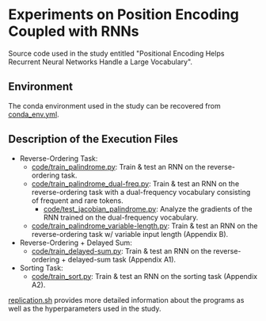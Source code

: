 # Experiments on Position Encoding Coupled with RNNs

Source code used in the study entitled "Positional Encoding Helps Recurrent Neural Networks Handle a Large Vocabulary".

## Environment

The conda environment used in the study can be recovered from [conda_env.yml](conda_env.yml).

## Description of the Execution Files

- Reverse-Ordering Task:
  - [code/train_palindrome.py](code/train_palindrome.py): Train & test an RNN on the reverse-ordering task.
  - [code/train_palindrome_dual-freq.py](code/train_palindrome_dual-freq.py): Train & test an RNN on the reverse-ordering task with a dual-frequency vocabulary consisting of frequent and rare tokens.
    - [code/test_jacobian_palindrome.py](code/test_jacobian_palindrome.py): Analyze the gradients of the RNN trained on the dual-frequency vocabulary.
  - [code/train_palindrome_variable-length.py](code/train_palindrome_variable-length.py): Train & test an RNN on the reverse-ordering task w/ variable input length (Appendix B).
- Reverse-Ordering + Delayed Sum:
  - [code/train_delayed-sum.py](code/train_delayed-sum.py): Train & test an RNN on the reverse-ordering + delayed-sum task (Appendix A1).
- Sorting Task:
  - [code/train_sort.py](code/train_sort.py): Train & test an RNN on the sorting task (Appendix A2).

[replication.sh](replication.sh) provides more detailed information about the programs as well as the hyperparameters used in the study.